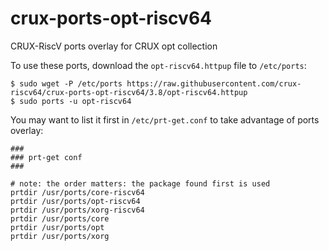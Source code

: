 # crux-ports-opt-riscv64

CRUX-RiscV ports overlay for CRUX opt collection 

To use these ports, download the `opt-riscv64.httpup` file to `/etc/ports`:
```
$ sudo wget -P /etc/ports https://raw.githubusercontent.com/crux-riscv64/crux-ports-opt-riscv64/3.8/opt-riscv64.httpup
$ sudo ports -u opt-riscv64
```

You may want to list it first in `/etc/prt-get.conf` to take advantage of ports overlay:
```
###
### prt-get conf
###

# note: the order matters: the package found first is used
prtdir /usr/ports/core-riscv64
prtdir /usr/ports/opt-riscv64
prtdir /usr/ports/xorg-riscv64
prtdir /usr/ports/core
prtdir /usr/ports/opt
prtdir /usr/ports/xorg
```

